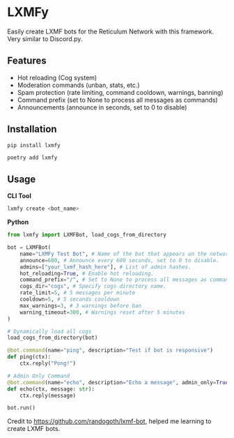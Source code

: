 # LXMFy

Easily create LXMF bots for the Reticulum Network with this framework. Very similar to Discord.py.

## Features

- Hot reloading (Cog system)
- Moderation commands (unban, stats, etc.)
- Spam protection (rate limiting, command cooldown, warnings, banning)
- Command prefix (set to None to process all messages as commands)
- Announcements (announce in seconds, set to 0 to disable)

## Installation

```bash
pip install lxmfy
```

```
poetry add lxmfy
```

## Usage

**CLI Tool**

```bash
lxmfy create <bot_name>
```

**Python**

```python
from lxmfy import LXMFBot, load_cogs_from_directory

bot = LXMFBot(
    name="LXMFy Test Bot", # Name of the bot that appears on the network.
    announce=600, # Announce every 600 seconds, set to 0 to disable.
    admins=["your_lxmf_hash_here"], # List of admin hashes.
    hot_reloading=True, # Enable hot reloading.
    command_prefix="/", # Set to None to process all messages as commands.
    cogs_dir="cogs", # Specify cogs directory name.
    rate_limit=5, # 5 messages per minute
    cooldown=5, # 5 seconds cooldown
    max_warnings=3, # 3 warnings before ban
    warning_timeout=300, # Warnings reset after 5 minutes
)

# Dynamically load all cogs
load_cogs_from_directory(bot)

@bot.command(name="ping", description="Test if bot is responsive")
def ping(ctx):
    ctx.reply("Pong!")

# Admin Only Command
@bot.command(name="echo", description="Echo a message", admin_only=True)
def echo(ctx, message: str):
    ctx.reply(message)

bot.run()
```

Credit to https://github.com/randogoth/lxmf-bot, helped me learning to create LXMF bots.